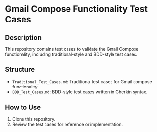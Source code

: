 # Gmail Compose Functionality Test Cases

## Description
This repository contains test cases to validate the Gmail Compose functionality, including traditional-style and BDD-style test cases.

## Structure
- `Traditional_Test_Cases.md`: Traditional test cases for Gmail compose functionality.
- `BDD_Test_Cases.md`: BDD-style test cases written in Gherkin syntax.

## How to Use
1. Clone this repository.
2. Review the test cases for reference or implementation.

